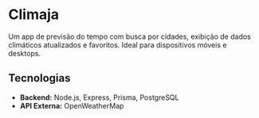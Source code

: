 # Climaja

Um app de previsão do tempo com busca por cidades, exibição de dados climáticos atualizados e favoritos. Ideal para dispositivos móveis e desktops.

## Tecnologias

- **Backend:** Node.js, Express, Prisma, PostgreSQL
- **API Externa:** OpenWeatherMap